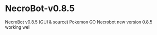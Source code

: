# NecroBot-v0.8.5
NecroBot v0.8.5 (GUI &amp; source)
Pokemon GO Necrobot new version 0.8.5 working well 
